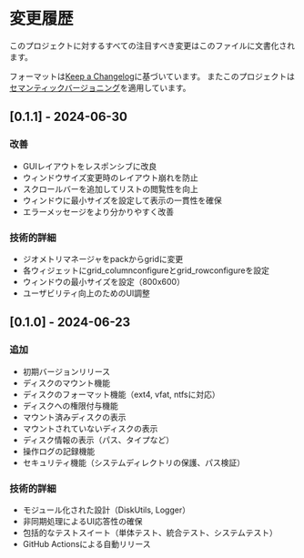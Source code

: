 # 変更履歴

このプロジェクトに対するすべての注目すべき変更はこのファイルに文書化されます。

フォーマットは[Keep a Changelog](https://keepachangelog.com/ja/1.1.0/)に基づいています。
またこのプロジェクトは[セマンティックバージョニング](https://semver.org/lang/ja/)を適用しています。

## [0.1.1] - 2024-06-30

### 改善
- GUIレイアウトをレスポンシブに改良
- ウィンドウサイズ変更時のレイアウト崩れを防止
- スクロールバーを追加してリストの閲覧性を向上
- ウィンドウに最小サイズを設定して表示の一貫性を確保
- エラーメッセージをより分かりやすく改善

### 技術的詳細
- ジオメトリマネージャをpackからgridに変更
- 各ウィジェットにgrid_columnconfigureとgrid_rowconfigureを設定
- ウィンドウの最小サイズを設定（800x600）
- ユーザビリティ向上のためのUI調整

## [0.1.0] - 2024-06-23

### 追加
- 初期バージョンリリース
- ディスクのマウント機能
- ディスクのフォーマット機能（ext4, vfat, ntfsに対応）
- ディスクへの権限付与機能
- マウント済みディスクの表示
- マウントされていないディスクの表示
- ディスク情報の表示（パス、タイプなど）
- 操作ログの記録機能
- セキュリティ機能（システムディレクトリの保護、パス検証）

### 技術的詳細
- モジュール化された設計（DiskUtils, Logger）
- 非同期処理によるUI応答性の確保
- 包括的なテストスイート（単体テスト、統合テスト、システムテスト）
- GitHub Actionsによる自動リリース 
